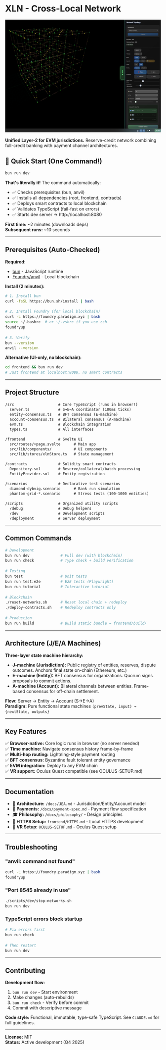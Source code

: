 # XLN - Cross-Local Network

![XLN Network Visualization](frontend/static/img/preview.png)

**Unified Layer-2 for EVM jurisdictions.** Reserve-credit network combining full-credit banking with payment channel architectures.

## 🚀 Quick Start (One Command!)

```bash
bun run dev
```

**That's literally it!** The command automatically:
- ✅ Checks prerequisites (bun, anvil)
- ✅ Installs all dependencies (root, frontend, contracts)
- ✅ Deploys smart contracts to local blockchain
- ✅ Validates TypeScript (fail-fast on errors)
- ✅ Starts dev server → http://localhost:8080

**First time:** ~2 minutes (downloads deps)  
**Subsequent runs:** ~10 seconds

---

## Prerequisites (Auto-Checked)

**Required:**
- [bun](https://bun.sh) - JavaScript runtime
- [Foundry/anvil](https://getfoundry.sh) - Local blockchain

**Install (2 minutes):**
```bash
# 1. Install bun
curl -fsSL https://bun.sh/install | bash

# 2. Install Foundry (for local blockchain)
curl -L https://foundry.paradigm.xyz | bash
source ~/.bashrc  # or ~/.zshrc if you use zsh
foundryup

# 3. Verify
bun --version
anvil --version
```

**Alternative (UI-only, no blockchain):**
```bash
cd frontend && bun run dev
# Just frontend at localhost:8080, no smart contracts
```

---

## Project Structure

```
/src                    # Core TypeScript (runs in browser!)
  server.ts             # S→E→A coordinator (100ms ticks)
  entity-consensus.ts   # BFT consensus (E-machine)
  account-consensus.ts  # Bilateral consensus (A-machine)
  evm.ts                # Blockchain integration
  types.ts              # All interfaces

/frontend               # Svelte UI
  src/routes/+page.svelte      # Main app
  src/lib/components/          # UI components
  src/lib/stores/xlnStore.ts   # State management

/contracts              # Solidity smart contracts
  Depository.sol        # Reserve/collateral/batch processing
  EntityProvider.sol    # Entity registration

/scenarios              # Declarative test scenarios
  diamond-dybvig.scenario      # Bank run simulation
  phantom-grid-*.scenario      # Stress tests (100-1000 entities)

/scripts                # Organized utility scripts
  /debug                # Debug helpers
  /dev                  # Development scripts
  /deployment           # Server deployment
```

---

## Common Commands

```bash
# Development
bun run dev              # Full dev (with blockchain)
bun run check            # Type check + build verification

# Testing
bun test                 # Unit tests
bun run test:e2e         # E2E tests (Playwright)
bun run tutorial         # Interactive tutorial

# Blockchain
./reset-networks.sh      # Reset local chain + redeploy
./deploy-contracts.sh    # Redeploy contracts only

# Production
bun run build            # Build static bundle → frontend/build/
```

---

## Architecture (J/E/A Machines)

**Three-layer state machine hierarchy:**

- **J-machine (Jurisdiction):** Public registry of entities, reserves, dispute outcomes. Anchors final state on-chain (Ethereum, etc.)
- **E-machine (Entity):** BFT consensus for organizations. Quorum signs proposals to commit actions.
- **A-machine (Account):** Bilateral channels between entities. Frame-based consensus for off-chain settlement.

**Flow:** Server → Entity → Account (S→E→A)  
**Paradigm:** Pure functional state machines `(prevState, input) → {nextState, outputs}`

---

## Key Features

✅ **Browser-native:** Core logic runs in browser (no server needed)  
✅ **Time machine:** Navigate consensus history frame-by-frame  
✅ **Multi-hop routing:** Lightning-style payment routing  
✅ **BFT consensus:** Byzantine fault tolerant entity governance  
✅ **EVM integration:** Deploy to any EVM chain  
✅ **VR support:** Oculus Quest compatible (see OCULUS-SETUP.md)  

---

## Documentation

- 📖 **Architecture:** `/docs/JEA.md` - Jurisdiction/Entity/Account model
- 💸 **Payments:** `/docs/payment-spec.md` - Payment flow specification
- 🎓 **Philosophy:** `/docs/philosophy/` - Design principles
- 🔐 **HTTPS Setup:** `frontend/HTTPS.md` - Local HTTPS development
- 🥽 **VR Setup:** `OCULUS-SETUP.md` - Oculus Quest setup

---

## Troubleshooting

### "anvil: command not found"
```bash
curl -L https://foundry.paradigm.xyz | bash
foundryup
```

### "Port 8545 already in use"
```bash
./scripts/dev/stop-networks.sh
bun run dev
```

### TypeScript errors block startup
```bash
# Fix errors first
bun run check

# Then restart
bun run dev
```

---

## Contributing

**Development flow:**
1. `bun run dev` - Start environment
2. Make changes (auto-rebuilds)
3. `bun run check` - Verify before commit
4. Commit with descriptive message

**Code style:** Functional, immutable, type-safe TypeScript. See `CLAUDE.md` for full guidelines.

---

**License:** MIT  
**Status:** Active development (Q4 2025)
